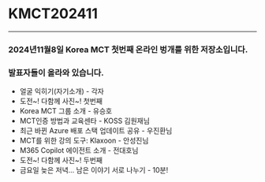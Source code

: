 # KMCT202411
--------------------
### 2024년11월8일 Korea MCT 첫번째 온라인 벙개를 위한 저장소입니다.
### 발표자들이 올라와 있습니다.
- 얼굴 익히기(자기소개)  - 각자
- 도전~!  다함께 사진~! 첫번째
- Korea MCT 그룹 소개 - 유승호
- MCT인증 방법과 교육센타 - KOSS 김원재님
- 최근 바뀐 Azure 배포 스택 업데이트 공유 - 우진환님
- MCT를 위한 강의 도구: Klaxoon - 안성진님
- M365 Copilot 에이전트 소개 - 전대호님
- 도전~!  다함께 사진~! 두번째
- 금요일 늦은 저녁… 남은 이야기 서로 나누기 - 10분!
